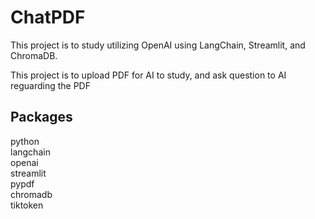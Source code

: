 # ChatPDF

This project is to study utilizing OpenAI using LangChain, Streamlit, and ChromaDB.

This project is to upload PDF for AI to study, and ask question to AI reguarding the PDF

## Packages
python<br/>
langchain<br/>
openai<br/>
streamlit<br/>
pypdf<br/>
chromadb<br/>
tiktoken<br/>
